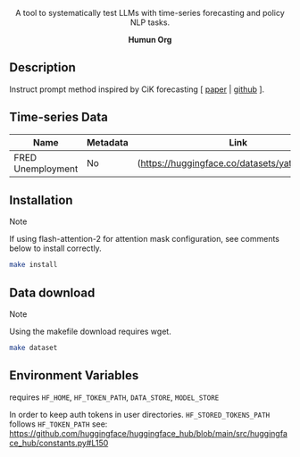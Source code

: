 <div align="center">

A tool to systematically test LLMs with time-series forecasting and policy NLP tasks.  

**Humun Org**
</div>

## Description

Instruct prompt method inspired by CiK forecasting [ [paper](https://arxiv.org/abs/2410.18959) | [github](https://github.com/ServiceNow/context-is-key-forecasting/blob/main/cik_benchmark/baselines/direct_prompt.py) ].


## Time-series Data

| Name | Metadata | Link |
| - | - | - |
| FRED Unemployment | No | (https://huggingface.co/datasets/yatsbm/FRED) |


## Installation
> [!Note]
> If using flash-attention-2 for attention mask configuration, see comments below to install correctly. 

```bash
make install
```

## Data download
> [!Note]
> Using the makefile download requires wget. 

```bash
make dataset
```

## Environment Variables 

requires `HF_HOME`, `HF_TOKEN_PATH`, `DATA_STORE`, `MODEL_STORE`

In order to keep auth tokens in user directories.
`HF_STORED_TOKENS_PATH` follows `HF_TOKEN_PATH`
 see: https://github.com/huggingface/huggingface_hub/blob/main/src/huggingface_hub/constants.py#L150


